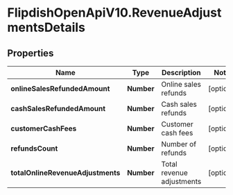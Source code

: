 # FlipdishOpenApiV10.RevenueAdjustmentsDetails

## Properties
Name | Type | Description | Notes
------------ | ------------- | ------------- | -------------
**onlineSalesRefundedAmount** | **Number** | Online sales refunds | [optional] 
**cashSalesRefundedAmount** | **Number** | Cash sales refunds | [optional] 
**customerCashFees** | **Number** | Customer cash fees | [optional] 
**refundsCount** | **Number** | Number of refunds | [optional] 
**totalOnlineRevenueAdjustments** | **Number** | Total revenue adjustments | [optional] 


